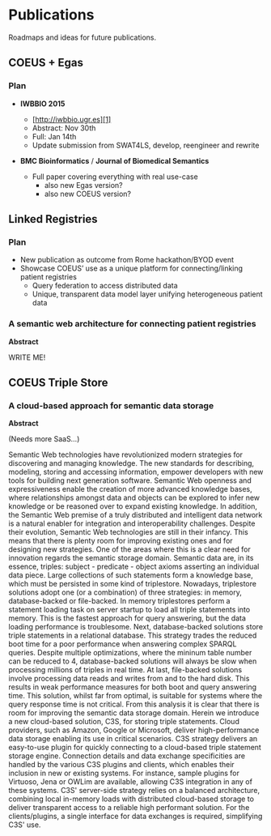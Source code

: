 # Publications

Roadmaps and ideas for future publications.

## COEUS + Egas

### Plan

* **IWBBIO 2015**
	* [http://iwbbio.ugr.es][1]
	* Abstract: Nov 30th
	* Full: Jan 14th
	* Update submission from SWAT4LS, develop, reengineer and rewrite


* **BMC Bioinformatics** / **Journal of Biomedical Semantics**
	* Full paper covering everything with real use-case
		* also new Egas version?
		* also new COEUS version?


## Linked Registries

### Plan

* New publication as outcome from Rome hackathon/BYOD event
* Showcase COEUS’ use as a unique platform for connecting/linking patient registries
	* Query federation to access distributed data
	* Unique, transparent data model layer unifying heterogeneous patient data

### A semantic web architecture for connecting patient registries

**Abstract**

WRITE ME!

## COEUS Triple Store

### A cloud-based approach for semantic data storage

**Abstract**

(Needs more SaaS…)

Semantic Web technologies have revolutionized modern strategies for discovering and managing knowledge. The new standards for describing, modeling, storing and accessing information, empower developers with new tools for building next generation software. Semantic Web openness and expressiveness enable the creation of more advanced knowledge bases, where relationships amongst data and objects can be explored to infer new knowledge or be reasoned over to expand existing knowledge. In addition, the Semantic Web premise of a truly distributed and intelligent data network is a natural enabler for integration and interoperability challenges.
Despite their evolution, Semantic Web technologies are still in their infancy. This means that there is plenty room for improving existing ones and for designing new strategies. One of the areas where this is a clear need for innovation regards the semantic storage domain. Semantic data are, in its essence, triples: subject - predicate - object axioms asserting an individual data piece. Large collections of such statements form a knowledge base, which must be persisted in some kind of triplestore. Nowadays, triplestore solutions adopt one (or a combination) of three strategies: in memory, database-backed or file-backed. In memory triplestores perform a statement loading task on server startup to load all triple statements into memory. This is the fastest approach for query answering, but the data loading performance is troublesome. Next, database-backed solutions store triple statements in a relational database. This strategy trades the reduced boot time for a poor performance when answering complex SPARQL queries. Despite multiple optimizations, where the mininum table number can be reduced to 4, database-backed solutions will always be slow when processing millions of triples in real time. At last, file-backed solutions involve processing data reads and writes from and to the hard disk. This results in weak performance measures for both boot and query answering time. This solution, whilst far from optimal, is suitable for systems where the query response time is not critical.
From this analysis it is clear that there is room for improving the semantic data storage domain. Herein we introduce a new cloud-based solution, C3S, for storing triple statements. Cloud providers, such as Amazon, Google or Microsoft, deliver high-performance data storage enabling its use in critical scenarios. C3S strategy delivers an easy-to-use plugin for quickly connecting to a cloud-based triple statement storage engine. Connection details and data exchange specificities are handled by the various C3S plugins and clients, which enables their inclusion in new or existing systems. For instance, sample plugins for Virtuoso, Jena or OWLim are available, allowing C3S integration in any of these systems.
C3S' server-side strategy relies on a balanced architecture, combining local in-memory loads with distributed cloud-based storage to deliver transparent access to a reliable high performant solution. For the clients/plugins, a single interface for data exchanges is required, simplifying C3S' use.

[1]:	http://iwbbio.ugr.es